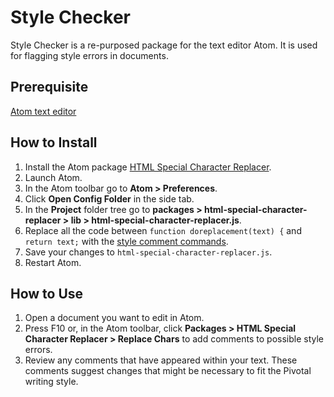 # Style Checker

Style Checker is a re-purposed package for the text editor Atom. It is used for flagging style errors in documents.

## Prerequisite

[Atom text editor](https://atom.io/)

## How to Install

  1. Install the Atom package [HTML Special Character Replacer](https://atom.io/packages/html-special-character-replacer).
  1. Launch Atom.
  1. In the Atom toolbar go to **Atom > Preferences**.
  1. Click **Open Config Folder** in the side tab.
  1. In the **Project** folder tree go to **packages > html-special-character-replacer > lib > html-special-character-replacer.js**.
  1. Replace all the code between `function doreplacement(text) {` and `return text;` with the [style comment commands](https://docs.google.com/document/d/18uGgQdkapGHqkel7GQkwxWbpbla8lwQqOFgBkpyPFYw).
  1. Save your changes to `html-special-character-replacer.js`.
  1. Restart Atom.

## How to Use

  1. Open a document you want to edit in Atom.
  1. Press F10 or, in the Atom toolbar, click **Packages > HTML Special Character Replacer > Replace Chars** to add comments to possible style errors.
  1. Review any comments that have appeared within your text. These comments suggest changes that might be necessary to fit the Pivotal writing style.
